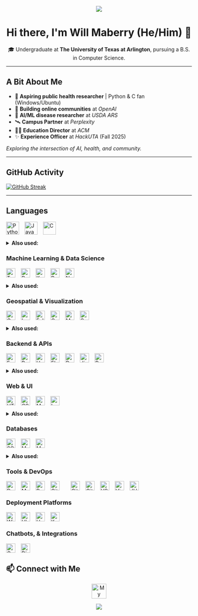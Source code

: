 <p align="center">
  <img src="https://capsule-render.vercel.app/api?type=waving&color=gradient&height=75&section=header" />
</p>
<h1 align="center">Hi there, I'm Will Maberry (He/Him) 👋</h1>
<p align="center">
  🎓 Undergraduate at <b>The University of Texas at Arlington</b>, pursuing a B.S. in Computer Science.
</p>

---

## **A Bit About Me**
- 🧬 **Aspiring public health researcher** | Python & C fan (Windows/Ubuntu)
- 👥 **Building online communities** at _OpenAI_
- 🥼 **AI/ML disease researcher** at _USDA ARS_
- 🛰️ **Campus Partner** at _Perplexity_
- 🧑‍🏫 **Education Director** at _ACM_
- ✨ **Experience Officer** at _HackUTA_ (Fall 2025)

*Exploring the intersection of AI, health, and community.*

---

## GitHub Activity

[![GitHub Streak](https://streak-stats.vercel.app?user=dinosaur-oatmeal&hide-border=true)](https://git.io/streak-stats)

---

## Languages

<p style="display: flex; flex-wrap: wrap; gap: 15px;">
  <img src="https://img.shields.io/badge/Python-%233776AB.svg?style=flat&logo=python&logoColor=ffdd54" style="height: 35px;" alt="Python"/>
  <img src="https://img.shields.io/badge/Java-%23ED8B00.svg?style=flat&logo=openjdk&logoColor=white" style="height: 35px;" alt="Java"/>
  <img src="https://img.shields.io/badge/C-%2300599C.svg?style=flat&logo=c&logoColor=white" style="height: 35px;" alt="C"/>
</p>
<details>
  <summary><strong>Also used:</strong></summary>
  Elm | Scala | JavaScript
</details>

### Machine Learning & Data Science

<p style="display: flex; flex-wrap: wrap; gap: 15px;">
  <img src="https://img.shields.io/badge/TensorFlow-%23FF6F00.svg?style=flat&logo=tensorflow&logoColor=white" style="height: 25px;" alt="TensorFlow"/>
  <img src="https://img.shields.io/badge/PyTorch-%23EE4C2C.svg?style=flat&logo=pytorch&logoColor=white" style="height: 25px;" alt="PyTorch"/>
  <img src="https://img.shields.io/badge/Keras-FF0000?style=flat&logo=keras&logoColor=white" style="height: 25px;" alt="Keras"/>
  <img src="https://img.shields.io/badge/Pandas-%23150458.svg?style=flat&logo=pandas&logoColor=white" style="height: 25px;" alt="Pandas"/>
  <img src="https://img.shields.io/badge/NumPy-%23013243.svg?style=flat&logo=numpy&logoColor=white" style="height: 25px;" alt="NumPy"/>
</p>
<details>
  <summary><strong>Also used:</strong></summary>
  Scikit-learn | Imbalanced-learn | AutoGluon | Optuna
  <br/>
  OpenCV | MediaPipe | XGBoost | LightGBM | SHAP
</details>

### Geospatial & Visualization

<p style="display: flex; flex-wrap: wrap; gap: 15px;">
  <img src="https://img.shields.io/badge/GeoPandas-%23213F7D.svg?style=flat&logo=geopandas&logoColor=white" style="height: 25px;" alt="GeoPandas"/>
  <img src="https://img.shields.io/badge/Leaflet-%232264BF.svg?style=flat&logo=leaflet&logoColor=white" style="height: 25px;" alt="Leaflet"/>
  <img src="https://img.shields.io/badge/Folium-%231296FA.svg?style=flat&logo=python&logoColor=white" style="height: 25px;" alt="Folium"/>
  <img src="https://img.shields.io/badge/Geemap-%23009E6A.svg?style=flat&logo=none" style="height: 25px;" alt="Geemap"/>
  <img src="https://img.shields.io/badge/Matplotlib-%230076A8.svg?style=flat&logo=python&logoColor=white" style="height: 25px;" alt="Matplotlib"/>
  <img src="https://img.shields.io/badge/Seaborn-%2300CED1.svg?style=flat&logo=python&logoColor=white" style="height: 25px;" alt="Seaborn"/>
</p>
<details>
  <summary><strong>Also used:</strong></summary>
  Shapely | ImageIO | Google Earth Engine
</details>

### Backend & APIs

<p style="display: flex; flex-wrap: wrap; gap: 15px;">
  <img src="https://img.shields.io/badge/FastAPI-%23009688.svg?style=flat&logo=fastapi&logoColor=white" style="height: 25px;" alt="FastAPI"/>
  <img src="https://img.shields.io/badge/Pydantic-%2300B4CC.svg?style=flat&logo=pydantic&logoColor=white" style="height: 25px;" alt="Pydantic"/>
  <img src="https://img.shields.io/badge/Uvicorn-%23000000.svg?style=flat&logo=uvicorn&logoColor=white" style="height: 25px;" alt="Uvicorn"/>
  <img src="https://img.shields.io/badge/Flask-%23000.svg?style=flat&logo=flask&logoColor=white" style="height: 25px;" alt="Flask"/>
  <img src="https://img.shields.io/badge/Dash-%23E1BEE7.svg?style=flat&logo=plotly&logoColor=white" style="height: 25px;" alt="Dash"/>
  <img src="https://img.shields.io/badge/Jinja2-%23B41717.svg?style=flat&logo=jinja&logoColor=white" style="height: 25px;" alt="Jinja2"/>
  <img src="https://img.shields.io/badge/Postman-%23FF6C37.svg?style=flat&logo=postman&logoColor=white" style="height: 25px;" alt="Postman"/>
</p>
<details>
  <summary><strong>Also used:</strong></summary>
  REST APIs | OAuth2 | JWT | WebSockets
</details>

### Web & UI

<p style="display: flex; flex-wrap: wrap; gap: 15px;">
  <img src="https://img.shields.io/badge/HTML-%23E34F26.svg?style=flat&logo=html5&logoColor=white" style="height: 25px;" alt="HTML"/>
  <img src="https://img.shields.io/badge/CSS-%231572B6.svg?style=flat&logo=css3&logoColor=white" style="height: 25px;" alt="CSS"/>
  <img src="https://img.shields.io/badge/Markdown-%23000000.svg?style=flat&logo=markdown&logoColor=white" style="height: 25px;" alt="Markdown"/>
  <img src="https://img.shields.io/badge/LaTeX-%23008080.svg?style=flat&logo=latex&logoColor=white" style="height: 25px;" alt="LaTeX"/>
</p>
<details>
  <summary><strong>Also used:</strong></summary>
  Canvas | IPyWidgets
</details>

### Databases

<p style="display: flex; flex-wrap: wrap; gap: 15px;">
  <img src="https://img.shields.io/badge/SQLite-%23003B57.svg?style=flat&logo=sqlite&logoColor=white" style="height: 25px;" alt="SQLite"/>
  <img src="https://img.shields.io/badge/MySQL-%234479A1.svg?style=flat&logo=mysql&logoColor=white" style="height: 25px;" alt="MySQL"/>
  <img src="https://img.shields.io/badge/MongoDB-%2347A248.svg?style=flat&logo=mongodb&logoColor=white" style="height: 25px;" alt="MongoDB"/>
</p>
<details>
  <summary><strong>Also used:</strong></summary>
  SQLAlchemy | JSON
</details>

### Tools & DevOps

<p style="display: flex; flex-wrap: wrap; gap: 15px;">
  <img src="https://img.shields.io/badge/Docker-%230db7ed.svg?style=flat&logo=docker&logoColor=white" style="height: 25px;" alt="Docker"/>
  <img src="https://img.shields.io/badge/Apache%20Maven-%23C71A36.svg?style=flat&logo=apachemaven&logoColor=white" style="height: 25px;" alt="Maven"/>
  <img src="https://img.shields.io/badge/GNU%20Bash-%234EAA25.svg?style=flat&logo=gnubash&logoColor=white" style="height: 25px;" alt="Bash"/>
  <img src="https://img.shields.io/badge/Git-%23F05032.svg?style=flat&logo=git&logoColor=white" style="height: 25px;" alt="Git"/>
  <br/>
  <img src="https://img.shields.io/badge/GitHub%20Actions-%232671E5.svg?style=flat&logo=githubactions&logoColor=white" style="height: 25px;" alt="GitHub Actions"/>
  <img src="https://img.shields.io/badge/GitHub%20Pages-%237C3AE1.svg?style=flat&logo=github&logoColor=white" style="height: 25px;" alt="GitHub Pages"/>
  <img src="https://img.shields.io/badge/VS%20Code-%23007ACC.svg?style=flat&logo=visualstudiocode&logoColor=white" style="height: 25px;" alt="VS Code"/>
  <img src="https://img.shields.io/badge/VirtualBox-%23018CDC.svg?style=flat&logo=virtualbox&logoColor=white" style="height: 25px;" alt="VirtualBox"/>
  <img src="https://img.shields.io/badge/JUnit-%23D13434.svg?style=flat&logo=junit5&logoColor=white" style="height: 25px;" alt="JUnit"/>
</p>

### Deployment Platforms

<p style="display: flex; flex-wrap: wrap; gap: 15px;">
  <img src="https://img.shields.io/badge/Windows-%230078D6.svg?style=flat&logo=windows&logoColor=white" style="height: 25px;" alt="Windows"/>
  <img src="https://img.shields.io/badge/Ubuntu-E95420?style=flat&logo=ubuntu&logoColor=white" style="height: 25px;" alt="Ubuntu"/>
  <img src="https://img.shields.io/badge/Heroku-%23430098.svg?style=flat&logo=heroku&logoColor=white" style="height: 25px;" alt="Heroku"/>
  <img src="https://img.shields.io/badge/Koyeb-%230050a4.svg?style=flat&logo=koyeb&logoColor=white" style="height: 25px;" alt="Koyeb"/>
</p>

### Chatbots, & Integrations

<p style="display: flex; flex-wrap: wrap; gap: 15px;">
  <img src="https://img.shields.io/badge/OpenAI_API-%231A1A1A.svg?style=flat&logo=openai&logoColor=white" style="height: 25px;" alt="OpenAI API"/>
  <img src="https://img.shields.io/badge/Discord.py-%237289DA.svg?style=flat&logo=discord&logoColor=white" style="height: 25px;" alt="Discord.py"/>
</p>


## 📫 Connect with Me

<div style="text-align: center; margin-top: 20px;">
  <a href="https://dinosaur-oatmeal.github.io/" target="_blank">
    <img src="https://img.shields.io/badge/🌐%20My%20Website-%234285F4.svg?&style=flat" alt="My Website" style="height: 40px;"/>
  </a>
</div>

<p align="center">
  <img src="https://capsule-render.vercel.app/api?type=waving&color=gradient&height=75&section=footer"/>
</p>
